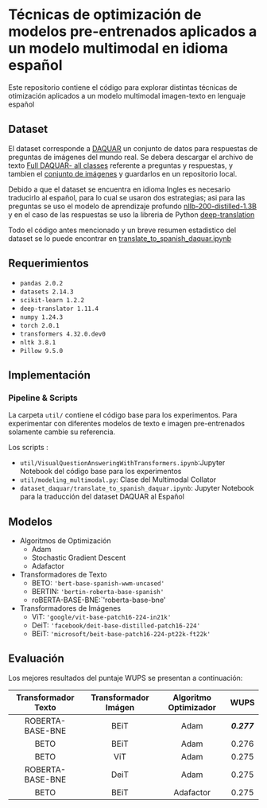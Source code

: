 # Técnicas de optimización de modelos pre-entrenados aplicados a un modelo multimodal en idioma español

Este repositorio contiene el código para explorar distintas técnicas de otimización aplicados a un modelo multimodal imagen-texto en lenguaje español

## Dataset

El dataset corresponde a [DAQUAR](https://www.mpi-inf.mpg.de/departments/computer-vision-and-machine-learning/research/vision-and-language/visual-turing-challenge) un conjunto de datos para respuestas de preguntas de imágenes del mundo real. Se debera descargar el archivo de texto [Full DAQUAR- all classes](https://datasets.d2.mpi-inf.mpg.de/mateusz14visual-turing/qa.894.raw.txt) referente a preguntas y respuestas, y tambien el [conjunto de imágenes](http://datasets.d2.mpi-inf.mpg.de/mateusz14visual-turing/nyu_depth_images.tar) y guardarlos en un repositorio local. 

Debido a que el dataset se encuentra en idioma Ingles es necesario traducirlo al español, para lo cual se usaron dos estrategias; asi para las preguntas se uso el modelo de aprendizaje profundo [nllb-200-distilled-1.3B](https://huggingface.co/facebook/nllb-200-distilled-1.3B) y en el caso de las respuestas se uso la libreria de Python [deep-translation](https://deep-translator.readthedocs.io/en/latest)

Todo el código antes mencionado y un breve resumen estadistico del dataset se lo puede encontrar en [translate_to_spanish_daquar.ipynb](https://github.com/pvbastidas/spanish-vqa/blob/master/dataset_daquar/translate_to_spanish_daquar.ipynb)

## Requerimientos
- `pandas 2.0.2`
- `datasets 2.14.3`
- `scikit-learn 1.2.2`
- `deep-translator 1.11.4`
- `numpy 1.24.3`
- `torch 2.0.1`
- `transformers 4.32.0.dev0`
- `nltk 3.8.1`
- `Pillow 9.5.0`

## Implementación

### Pipeline & Scripts
La carpeta `util/` contiene el código base para los experimentos. Para experimentar con diferentes modelos de texto e imagen pre-entrenados solamente cambie su referencia.

Los scripts :

- `util/VisualQuestionAnsweringWithTransformers.ipynb`:Jupyter Notebook del código base para los experimentos 
- `util/modeling_multimodal.py`: Clase del Multimodal Collator
- `dataset_daquar/translate_to_spanish_daquar.ipynb`: Jupyter Notebook para la traducción del dataset DAQUAR al Español

## Modelos

- Algoritmos de Optimización
    - Adam
    - Stochastic Gradient Descent
    - Adafactor
- Transformadores de Texto 
    - BETO: `'bert-base-spanish-wwm-uncased'`
    - BERTIN: `'bertin-roberta-base-spanish'`
    - roBERTA-BASE-BNE:`'roberta-base-bne'
- Transformadores de Imágenes
    - ViT: `'google/vit-base-patch16-224-in21k'`
    - DeiT: `'facebook/deit-base-distilled-patch16-224'`
    - BEiT: `'microsoft/beit-base-patch16-224-pt22k-ft22k'`


## Evaluación

Los mejores resultados del puntaje WUPS se presentan a continuación:

| Transformador Texto | Transformador Imágen | Algoritmo Optimizador | WUPS |
| :---: | :---: | :---: | :---: | 
| ROBERTA-BASE-BNE | BEiT | Adam | _**0.277**_ | 
| BETO | BEiT | Adam | 0.276 | 
| BETO | ViT | Adam | 0.275 | 
| ROBERTA-BASE-BNE | DeiT | Adam | 0.275 |
| BETO | BEiT | Adafactor | 0.275 |





